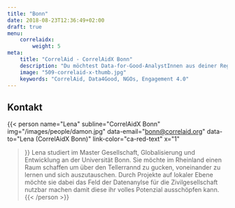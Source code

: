 ```yaml
---
title: "Bonn"
date: 2018-08-23T12:36:49+02:00
draft: true
menu: 
    correlaidx:
        weight: 5
meta:
    title: "CorrelAid - CorrelAidX Bonn"
    description: "Du möchtest Data-for-Good-AnalystInnen aus deiner Region kennenlernen, und zusammen Daten für den guten Zweck nutzen? Mit CorrelAidX bringen wir Data for Good in deine Stadt!"
    image: "509-correlaid-x-thumb.jpg"
    keywords: "CorrelAid, Data4Good, NGOs, Engagement 4.0"
---
```


## Kontakt

{{< person 
    name="Lena"
    subline="CorrelAidX Bonn"
    img="/images/people/damon.jpg"
    data-email="bonn@correlaid.org"
    data-to="Lena (CorrelAidX Bonn)"
    link-color="ca-red-text"
    x="1"
>}}
Lena studiert im Master Gesellschaft, Globalisierung und Entwicklung an der Universität Bonn.
Sie möchte im Rheinland einen Raum schaffen um über den Tellerrannd zu gucken, voneinander zu lernen und sich auszutauschen. Durch Projekte auf lokaler Ebene möchte sie dabei das Feld der Datenanylse für die Zivilgesellschaft nutzbar machen damit diese ihr volles Potenzial ausschöpfen kann.
{{< /person >}}